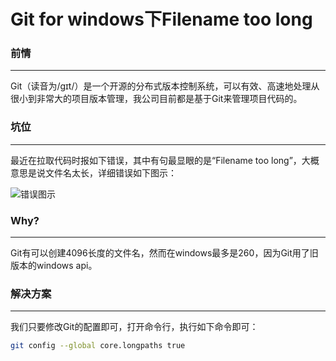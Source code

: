 # Git for windows下Filename too long

### 前情

---

Git（读音为/gɪt/）是一个开源的分布式版本控制系统，可以有效、高速地处理从很小到非常大的项目版本管理，我公司目前都是基于Git来管理项目代码的。

### 坑位

---

最近在拉取代码时报如下错误，其中有句最显眼的是“Filename too long”，大概意思是说文件名太长，详细错误如下图示：

![错误图示](error.png)

### **Why?**

---

Git有可以创建4096长度的文件名，然而在windows最多是260，因为Git用了旧版本的windows api。

### 解决方案

---

我们只要修改Git的配置即可，打开命令行，执行如下命令即可：

```bash
git config --global core.longpaths true
```